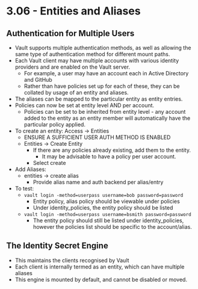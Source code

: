 # 3.06 - Entities and Aliases

## Authentication for Multiple Users

- Vault supports multiple authentication methods, as well as allowing the same type of authentication method for different mount paths.
- Each Vault client may have multiple accounts with various identity providers and are enabled on the Vault server.
  - For example, a user may have an account each in Active Directory and GitHub
  - Rather than have policies set up for each of these, they can be collated by usage of an entity and aliases.
- The aliases can be mapped to the particular entity as entity entries.
- Policies can now be set at entity level AND per account.
  - Policies can be set to be inherited from entity level - any account added to the entity as an entity member will automatically have the particular policy applied.
- To create an entity: Access → Entities
  - ENSURE A SUFFICIENT USER AUTH METHOD IS ENABLED
  - Entities → Create Entity
    - If there are any policies already existing, add them to the entity.
      - It may be advisable to have a policy per user account.
    - Select create
- Add Aliases:
  - entities → create alias
    - Provide alias name and auth backend per alias/entry
- To test:
  - `vault login -method=userpass username=bob password=password`
    - Entity policy, alias policy should be viewable under policies
    - Under identity_policies, the entity policy should be listed
  - `vault login -method=userpass username=bsmith password=password`
    - The entity policy should still be listed under identity_policies, however the policies list should be specific to the account/alias.

## The Identity Secret Engine

- This maintains the clients recognised by Vault
- Each client is internally termed as an entity, which can have multiple aliases
- This engine is mounted by default, and cannot be disabled or moved.
